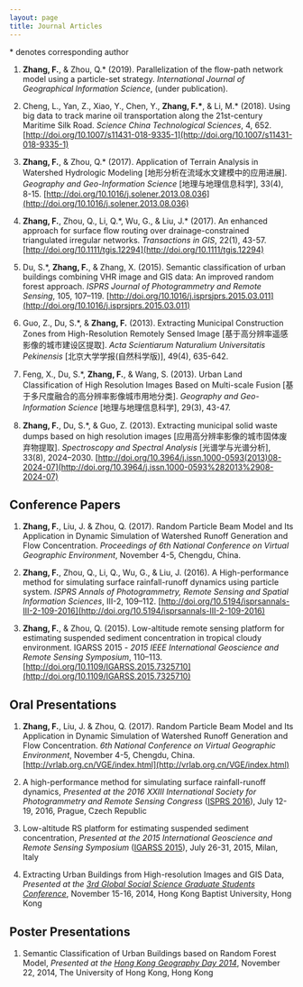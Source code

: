 ```yaml
---
layout: page
title: Journal Articles
---
```

\* denotes corresponding author

1.  __Zhang, F.__, & Zhou, Q.\* (2019). Parallelization of the flow-path network model using a particle-set strategy. _International Journal of Geographical Information Science_, (under publication).

1.	Cheng, L., Yan, Z., Xiao, Y., Chen, Y., __Zhang, F.\*__, & Li, M.\* (2018). Using big data to track marine oil transportation along the 21st-century Maritime Silk Road. _Science China Technological Sciences_, 4, 652. [http://doi.org/10.1007/s11431-018-9335-1](http://doi.org/10.1007/s11431-018-9335-1)

1.  __Zhang, F.__, & Zhou, Q.\* (2017). Application of Terrain Analysis in Watershed Hydrologic Modeling [地形分析在流域水文建模中的应用进展]. _Geography and Geo-Information Science_ [地理与地理信息科学], 33(4), 8-15. [http://doi.org/10.1016/j.solener.2013.08.036](http://doi.org/10.1016/j.solener.2013.08.036)

1.  __Zhang, F.__, Zhou, Q., Li, Q.\*, Wu, G., & Liu, J.\* (2017). An enhanced approach for surface flow routing over drainage-constrained triangulated irregular networks. _Transactions in GIS_, 22(1), 43-57. [http://doi.org/10.1111/tgis.12294](http://doi.org/10.1111/tgis.12294)

1.  Du, S.\*, __Zhang, F.__, & Zhang, X. (2015). Semantic classification of urban buildings combining VHR image and GIS data: An improved random forest approach. _ISPRS Journal of Photogrammetry and Remote Sensing_, 105, 107–119. [http://doi.org/10.1016/j.isprsjprs.2015.03.011](http://doi.org/10.1016/j.isprsjprs.2015.03.011)

1. Guo, Z., Du, S.\*, & __Zhang, F.__ (2013). Extracting Municipal Construction Zones from High-Resolution Remotely Sensed Image [基于高分辨率遥感影像的城市建设区提取]. _Acta Scientiarum Naturalium Universitatis Pekinensis_ [北京大学学报(自然科学版)], 49(4), 635-642.

1. Feng, X., Du, S.\*, __Zhang, F.__, & Wang, S. (2013). Urban Land Classification of High Resolution Images Based on Multi-scale Fusion [基于多尺度融合的高分辨率影像城市用地分类]. _Geography and Geo-Information Science_ [地理与地理信息科学], 29(3), 43-47.

1.  __Zhang, F.__, Du, S.\*, & Guo, Z. (2013). Extracting municipal solid waste dumps based on high resolution images [应用高分辨率影像的城市固体废弃物提取]. _Spectroscopy and Spectral Analysis_ [光谱学与光谱分析], 33(8), 2024–2030. [http://doi.org/10.3964/j.issn.1000-0593(2013)08-2024-07](http://doi.org/10.3964/j.issn.1000-0593%282013%2908-2024-07)

## Conference Papers
1. __Zhang, F.__, Liu, J. & Zhou, Q. (2017). Random Particle Beam Model and Its Application in Dynamic Simulation of Watershed Runoff Generation and Flow Concentration. _Proceedings of 6th National Conference on Virtual Geographic Environment_, November 4-5, Chengdu, China.

1.  __Zhang, F.__, Zhou, Q., Li, Q., Wu, G., & Liu, J. (2016). A High-performance method for simulating surface rainfall-runoff dynamics using particle system. _ISPRS Annals of Photogrammetry, Remote Sensing and Spatial Information Sciences_, III-2, 109–112. [http://doi.org/10.5194/isprsannals-III-2-109-2016](http://doi.org/10.5194/isprsannals-III-2-109-2016)

1.  __Zhang, F.__, & Zhou, Q. (2015). Low-altitude remote sensing platform for estimating suspended sediment concentration in tropical cloudy environment. IGARSS 2015 - _2015 IEEE International Geoscience and Remote Sensing Symposium_, 110–113. [http://doi.org/10.1109/IGARSS.2015.7325710](http://doi.org/10.1109/IGARSS.2015.7325710)

## Oral Presentations
1. __Zhang, F.__, Liu, J. & Zhou, Q. (2017). Random Particle Beam Model and Its Application in Dynamic Simulation of Watershed Runoff Generation and Flow Concentration. _6th National Conference on Virtual Geographic Environment_, November 4-5, Chengdu, China. [http://vrlab.org.cn/VGE/index.html](http://vrlab.org.cn/VGE/index.html)

1.  A high-performance method for simulating surface rainfall-runoff dynamics, _Presented at the 2016 XXIII International Society for Photogrammetry and Remote Sensing Congress_ ([ISPRS 2016](http://www.isprs2016-prague.com)), July 12-19, 2016, Prague, Czech Republic

1.  Low-altitude RS platform for estimating suspended sediment concentration, _Presented at the 2015 International Geoscience and Remote Sensing Symposium_ ([IGARSS 2015](http://www.igarss2015.org)), July 26-31, 2015, Milan, Italy

1.  Extracting Urban Buildings from High-resolution Images and GIS Data, _Presented at the [3rd Global Social Science Graduate Students Conference](http://sosc.hkbu.edu.hk/en/node/248)_, November 15-16, 2014, Hong Kong Baptist University, Hong Kong

## Poster Presentations

1.  Semantic Classification of Urban Buildings based on Random Forest Model, _Presented at the  [Hong Kong Geography Day 2014](http://geog.hku.hk/geoday/)_, November 22, 2014, The University of Hong Kong, Hong Kong
